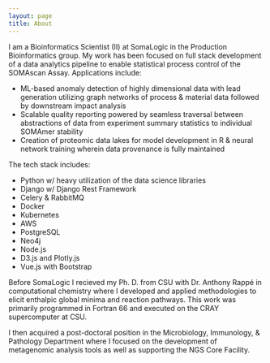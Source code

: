 ```yaml
---
layout: page
title: About
---
```


I am a Bioinformatics Scientist (II) at SomaLogic in the Production Bioinformatics group. My work has been focused on full stack development of a data analytics pipeline to enable statistical process control of the SOMAscan Assay. Applications include:
  * ML-based anomaly detection of highly dimensional data with lead generation utilizing graph networks of process & material data followed by downstream impact analysis
  * Scalable quality reporting powered by seamless traversal between abstractions of data from experiment summary statistics to individual SOMAmer stability
  * Creation of proteomic data lakes for model development in R & neural network training wherein data provenance is fully maintained

The tech stack includes:
  * Python w/ heavy utilization of the data science libraries
  * Django w/ Django Rest Framework
  * Celery & RabbitMQ
  * Docker
  * Kubernetes
  * AWS
  * PostgreSQL
  * Neo4j
  * Node.js
  * D3.js and Plotly.js
  * Vue.js with Bootstrap

Before SomaLogic I recieved my Ph. D. from CSU with Dr. Anthony Rappé in computational chemistry where I developed and applied methodologies to elicit enthalpic global minima and reaction pathways. This work was primarily programmed in Fortran 66 and executed on the CRAY supercomputer at CSU.

I then acquired a post-doctoral position in the Microbiology, Immunology, & Pathology Department where I focused on the development of metagenomic analysis tools as well as supporting the NGS Core Facility.